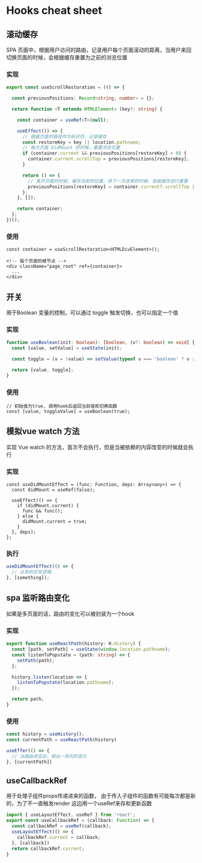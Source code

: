 # Hooks cheat sheet

## 滚动缓存

SPA 页面中，根据用户访问的路由，记录用户每个页面滚动的距离，当用户来回切换页面的时候，会根据缓存重置为之前的浏览位置


### 实现

```ts
export const useScrollRestoration = (() => {

  const previousPositions: Record<string, number> = {};

  return function <T extends HTMLElement> (key?: string) {

    const container = useRef<T>(null);

    useEffect(() => {
      // 根据页面的路径作为标识符，记录缓存
      const restoreKey = key || location.pathname;
      // 每次页面 DidMount 的时候，重置浏览位置
      if (container.current && previousPositions[restoreKey] > 0) {
        container.current.scrollTop = previousPositions[restoreKey];
      }

      return () => {
        // 离开页面的时候，缓存当前的位置，待下一次进来的时候，依据缓存进行重置
        previousPositions[restoreKey] = container.current?.scrollTop || 0;
      };
    }, []);

    return container;
  };
})();
```

### 使用

```tsx
const container = useScrollRestoration<HTMLDivElement>();

<!-- 每个页面的根节点 -->
<div className="page_root" ref={container}>
  ...
</div>
```

## 开关

用于Boolean 变量的控制，可以通过 toggle 触发切换，也可以指定一个值

### 实现

```ts
function useBoolean(init: boolean): [boolean, (v?: boolean) => void] {
  const [value, setValue] = useState(init);

  const toggle = (v = !value) => setValue(typeof v === 'boolean' ? v : !value);

  return [value, toggle];
}
```

### 使用

```tsx
// 初始值为true, 调用hook后返回当前值和切换函数
const [value, toggleValue] = useBoolean(true);
```

## 模拟vue watch 方法

实现 Vue watch 的方法，首次不会执行，但是当被依赖的内容改变的时候就会执行

### 实现

```tsx
const useDidMountEffect = (func: Function, deps: Array<any>) => {
  const didMount = useRef(false);

  useEffect(() => {
    if (didMount.current) {
      func && func();
    } else {
      didMount.current = true;
    }
  }, deps);
};
```

### 执行

```ts
useDidMountEffect(() => {
  // 业务的实现逻辑
}, [something]);
```

## spa 监听路由变化

如果是多页面的话，路由的变化可以被封装为一个hook

### 实现

```ts
export function useReactPath(history: H.History) {
  const [path, setPath] = useState(window.location.pathname);
  const listenToPopstate = (path: string) => {
    setPath(path);
  };

  history.listen(location => {
    listenToPopstate(location.pathname);
  });

  return path;
}
```

### 使用

```ts
const history = useHistory();
const currentPath = useReactPath(history)

useEffer(() => {
  // 当路由改变后，做出一系列的变化
}, [currentPath])
```

## useCallbackRef

用于处理子组件props传递进来的函数，
由于传入子组件的函数有可能每次都是新的，为了不一直触发render
这边用一个useRef来存和更新函数

```ts
import { useLayoutEffect, useRef } from 'react';
export const useCallbackRef = (callback: Function) => {
  const callbackRef = useRef(callback);
  useLayoutEffect(() => {
    callbackRef.current = callback;
  }, [callback])
  return callbackRef.current;
}
```